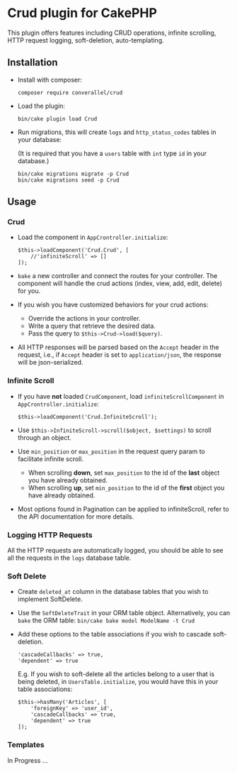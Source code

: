 # Crud plugin for CakePHP
This plugin offers features including CRUD operations, infinite scrolling, 
HTTP request logging, soft-deletion, auto-templating.

## Installation

* Install with composer:
  ```
  composer require converallel/crud
  ```

* Load the plugin:
  ```
  bin/cake plugin load Crud
  ```

* Run migrations, this will create `logs` and `http_status_codes` tables in your database: 

  (It is required that you have a `users` table with `int` type `id` in your database.)
  ```
  bin/cake migrations migrate -p Crud
  bin/cake migrations seed -p Crud
  ```

## Usage

### Crud
* Load the component in `AppCrontroller.initialize`:
  ```
  $this->loadComponent('Crud.Crud', [
      //'infiniteScroll' => []
  ]);
  ```

* `bake` a new controller and connect the routes for your controller. The component will handle the
  crud actions (index, view, add, edit, delete) for you.
* If you wish you have customized behaviors for your crud actions:
  * Override the actions in your controller.
  * Write a query that retrieve the desired data.
  * Pass the query to `$this->Crud->load($query)`.
* All HTTP responses will be parsed based on the `Accept` header in the request, i.e., if `Accept` header 
  is set to `application/json`, the response will be json-serialized.

### Infinite Scroll
* If you have **not** loaded `CrudComponent`, load `infiniteScrollComponent` in `AppCrontroller.initialize`:
  ```
  $this->loadComponent('Crud.InfiniteScroll');
  ```

* Use `$this->InfiniteScroll->scroll($object, $settings)` to scroll through an object.
* Use `min_position` or `max_position` in the request query param to facilitate infinite scroll.
  * When scrolling **down**, set `max_position` to the id of the **last** object you have already obtained.
  * When scrolling **up**, set `min_position` to the id of the **first** object you have already obtained.
* Most options found in Pagination can be applied to infiniteScroll, refer to the API documentation for more details.

### Logging HTTP Requests
All the HTTP requests are automatically logged, you should be able to see 
all the requests in the `logs` database table.

### Soft Delete

* Create `deleted_at` column in the database tables that you wish to implement SoftDelete.
* Use the `SoftDeleteTrait` in your ORM table object. 
  Alternatively, you can `bake` the ORM table: ```bin/cake bake model ModelName -t Crud```
* Add these options to the table associations if you wish to cascade soft-deletion.
  ```
  'cascadeCallbacks' => true,
  'dependent' => true
  ```
  
  E.g. If you wish to soft-delete all the articles belong to a user that is being deleted,
  in  `UsersTable.initialize`, you would have this in your table associations:
  ```
  $this->hasMany('Articles', [
      'foreignKey' => 'user_id',
      'cascadeCallbacks' => true,
      'dependent' => true
  ]);
  ```

### Templates
In Progress ...